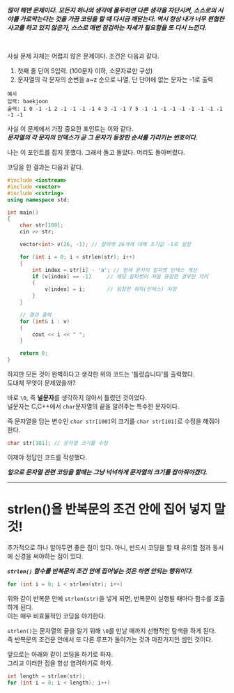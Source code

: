 ***많이 헤맨 문제이다. 모든지 하나의 생각에 몰두하면 다른 생각을 차단시켜, 스스로의 시야를 가로막는다는 것을 가끔 코딩을 할 때 다시금 깨닫는다.
역시 항상 내가 너무 편협한 사고를 하고 있지 않은가, 스스로 매번 점검하는 자세가 필요함을 또 다시 느낀다.***

<br>

사실 문제 자체는 어렵지 않은 문제이다.
조건은 다음과 같다.
1. 첫째 줄 단어 S입력. (100문자 이하, 소문자로만 구성)
2. 문자열의 각 문자의 순번을 a~z 순으로 나열, 단 단어에 없는 문자는 -1로 출력

```
예시 
입력: baekjoon
출력: 1 0 -1 -1 2 -1 -1 -1 -1 4 3 -1 -1 7 5 -1 -1 -1 -1 -1 -1 -1 -1 -1 -1 -1
```

사실 이 문제에서 가장 중요한 포인트는 이와 같다.   
***문자열의 각 문자의 인덱스가 곧 그 문자가 등장한 순서를 가리키는 번호이다.***

나는 이 포인트를 잡지 못했다. 그래서 돌고 돌았다. 머리도 돌아버렸다.

코딩을 한 결과는 다음과 같다.
```cpp
#include <iostream>
#include <vector>
#include <cstring>
using namespace std;

int main()
{
    char str[100];
    cin >> str;

    vector<int> v(26, -1); // 알파벳 26개에 대해 초기값 -1로 설정

    for (int i = 0; i < strlen(str); i++)
    {
        int index = str[i] - 'a'; // 현재 문자의 알파벳 인덱스 계산
        if (v[index] == -1)     // 해당 알파벳이 처음 등장한 경우만 처리
        {
            v[index] = i;       // 등장한 위치(인덱스) 저장
        }
    }

    // 결과 출력
    for (int& i : v)
    {
        cout << i << " ";
    }

    return 0;
}
```

하지만 모든 것이 완벽하다고 생각한 위의 코드는 '틀렸습니다'를 출력했다.   
도대체 무엇이 문제였을까?   

바로 `\0`, 즉 **널문자**를 생각하지 않아서 틀렸던 것이었다.   
널문자는 C,C++에서 `char`문자열의 끝을 알려주는 특수한 문자이다.   

즉 문자열을 담는 변수인 `char str[100]`의 크기를 `char str[101]`로 수정을 해줘야 한다.

```cpp
char str[101]; // 문자열 크기를 수정 
```

이제야 정답인 코드를 작성했다.

***앞으로 문자열 관련 코딩을 할때는 그냥 넉넉하게 문자열의 크기를 잡아줘야겠다.***

---

# strlen()을 반복문의 조건 안에 집어 넣지 말 것!

추가적으로 하나 알아두면 좋은 점이 있다. 아니, 반드시 코딩을 할 때 유의할 점과 동시에 신경을 써야하는 점이 있다.   

***`strlen()` 함수를 반복문의 조건 안에 집어넣는 것은 하면 안되는 행위이다.***

```cpp
for (int i = 0; i < strlen(str); i++)
```
위와 같이 반복문 안에 `strlen(str)`을 넣게 되면, 반복문이 실행될 때마다 함수를 호출하게 된다.   
이는 매우 비효율적인 코딩을 야기한다.

`strlen()`는 문자열의 끝을 알기 위해 `\0`를 만날 때까지 선형적인 탐색을 하게 된다.   
즉 반복문의 조건문 안에서 또 다른 루프가 돌아가는 것과 마찬가지인 셈인 것이다.

앞으로는 아래와 같이 코딩을 하기로 하자.   
그리고 이러한 점을 항상 염려하기로 하자.
```cpp
int length = strlen(str);
for (int i = 0; i < length); i++)
```


